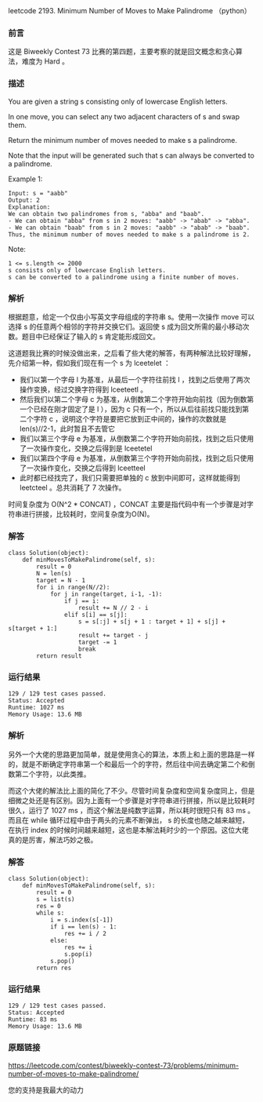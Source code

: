 leetcode 2193. Minimum Number of Moves to Make Palindrome （python）


### 前言

这是 Biweekly Contest 73 比赛的第四题，主要考察的就是回文概念和贪心算法，难度为 Hard 。


### 描述


You are given a string s consisting only of lowercase English letters.

In one move, you can select any two adjacent characters of s and swap them.

Return the minimum number of moves needed to make s a palindrome.

Note that the input will be generated such that s can always be converted to a palindrome.

 


Example 1:


	Input: s = "aabb"
	Output: 2
	Explanation:
	We can obtain two palindromes from s, "abba" and "baab". 
	- We can obtain "abba" from s in 2 moves: "aabb" -> "abab" -> "abba".
	- We can obtain "baab" from s in 2 moves: "aabb" -> "abab" -> "baab".
	Thus, the minimum number of moves needed to make s a palindrome is 2.
	


Note:


	1 <= s.length <= 2000
	s consists only of lowercase English letters.
	s can be converted to a palindrome using a finite number of moves.

### 解析

根据题意，给定一个仅由小写英文字母组成的字符串 s。使用一次操作 move 可以选择 s 的任意两个相邻的字符并交换它们。返回使 s 成为回文所需的最小移动次数。题目中已经保证了输入的 s 肯定能形成回文。

这道题我比赛的时候没做出来，之后看了些大佬的解答，有两种解法比较好理解，先介绍第一种，假如我们现在有一个 s 为 lceetelet ：

* 我们以第一个字母 l 为基准，从最后一个字符往前找 l ，找到之后使用了两次操作变换，经过交换字符得到 lceeteetl 。
* 然后我们以第二个字母 c 为基准，从倒数第二个字符开始向前找（因为倒数第一个已经在刚才固定了是 l ），因为 c 只有一个，所以从后往前找只能找到第二个字符 c ，说明这个字符是要把它放到正中间的，操作的次数就是 len(s)//2-1，此时暂且不去管它
* 我们以第三个字母 e 为基准，从倒数第二个字符开始向前找，找到之后只使用了一次操作变化，交换之后得到是 lceetetel 
* 我们以第四个字母 e 为基准，从倒数第三个字符开始向前找，找到之后只使用了一次操作变化，交换之后得到 lceetteel 
* 此时都已经找完了，我们只需要把单独的 c 放到中间即可，这样就能得到 leetcteel 。总共消耗了 7 次操作。

时间复杂度为 O(N^2 * CONCAT) ，CONCAT 主要是指代码中有一个步骤是对字符串进行拼接，比较耗时，空间复杂度为O(N)。


### 解答
				

	class Solution(object):
	    def minMovesToMakePalindrome(self, s):
	        result = 0
	        N = len(s)
	        target = N - 1 
	        for i in range(N//2):
	            for j in range(target, i-1, -1):
	                if j == i:
	                    result += N // 2 - i
	                elif s[i] == s[j]:
	                    s = s[:j] + s[j + 1 : target + 1] + s[j] + s[target + 1:]
	                    result += target - j
	                    target -= 1
	                    break
	        return result
	        
            	      
			
### 运行结果


	
	129 / 129 test cases passed.
	Status: Accepted
	Runtime: 1027 ms
	Memory Usage: 13.6 MB

### 解析

另外一个大佬的思路更加简单，就是使用贪心的算法，本质上和上面的思路是一样的，就是不断确定字符串第一个和最后一个的字符，然后往中间去确定第二个和倒数第二个字符，以此类推。

而这个大佬的解法比上面的简化了不少。尽管时间复杂度和空间复杂度同上，但是细微之处还是有区别。因为上面有一个步骤是对字符串进行拼接，所以是比较耗时很久，运行了 1027 ms ，而这个解法是纯数字运算，所以耗时很短只有 83 ms 。而且在 while 循环过程中由于两头的元素不断弹出， s 的长度也随之越来越短，在执行 index 的时候时间越来越短，这也是本解法耗时少的一个原因。这位大佬真的是厉害，解法巧妙之极。

### 解答

	class Solution(object):
	    def minMovesToMakePalindrome(self, s):
	        result = 0
	        s = list(s)
	        res = 0
	        while s:
	            i = s.index(s[-1])
	            if i == len(s) - 1:
	                res += i / 2
	            else:
	                res += i
	                s.pop(i)
	            s.pop()
	        return res

### 运行结果

	
	129 / 129 test cases passed.
	Status: Accepted
	Runtime: 83 ms
	Memory Usage: 13.6 MB

### 原题链接



https://leetcode.com/contest/biweekly-contest-73/problems/minimum-number-of-moves-to-make-palindrome/


您的支持是我最大的动力
